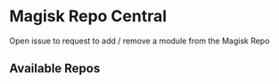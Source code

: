 # Magisk Repo Central
Open issue to request to add / remove a module from the Magisk Repo

## Available Repos
